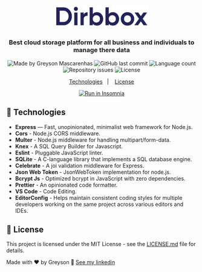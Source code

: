 <div align="center">
  <img src="./.github/logo.PNG" width="250px" alt="Dirbbox"/>
</div>

<h3 align="center">
  Best cloud storage platform for all business and individuals to manage there data
</h3>

<div align="center">
  <img alt="Made by Greyson Mascarenhas" src="https://img.shields.io/badge/made%20by-Greyson%20Mascarenhas-%23567DF4"/>
  <img alt="GitHub last commit" src="https://img.shields.io/github/last-commit/greysonmrx/dirbbox-backend?color=%23567DF4">
  <img alt="Language count" src="https://img.shields.io/github/languages/count/greysonmrx/dirbbox-backend?color=%23567DF4"/>
  <img alt="Repository issues" src="https://img.shields.io/github/issues/greysonmrx/dirbbox-backend?color=%23567DF4">
  <img alt="License" src="https://img.shields.io/badge/license-MIT-%23567DF4"/>
</div>

<p align="center">
  <a href="#rocket-technologies">Technologies</a>&nbsp;&nbsp;&nbsp;|&nbsp;&nbsp;&nbsp;
  <a href="#memo-license">License</a>
</p>

<div align="center">
<a href="https://raw.githubusercontent.com/greysonmrx/dirbbox-backend/master/.github/insomnia.json" target="_blank"><img src="https://insomnia.rest/images/run.svg" alt="Run in Insomnia"></a>
</div>

## :rocket: Technologies

- **Express** — Fast, unopinionated, minimalist web framework for Node.js.
- **Cors** - Node.js CORS middleware.
- **Multer** -  Node.js middleware for handling multipart/form-data.
- **Knex** -  A SQL Query Builder for Javascript.
- **Eslint** - Pluggable JavaScript linter.
- **SQLite** - A C-language library that implements a SQL database engine.
- **Celebrate** - A joi validation middleware for Express.
- **Json Web Token** - JsonWebToken implementation for node.js.
- **Bcrypt Js** - Optimized bcrypt in JavaScript with zero dependencies.
- **Prettier** - An opinionated code formatter.
- **VS Code** - Code Editing.
- **EditorConfig** - Helps maintain consistent coding styles for multiple developers working on the same project across various editors and IDEs.

## :memo: License

This project is licensed under the MIT License - see the [LICENSE.md](./LICENSE.md) file for details.

Made with :hearts: by Greyson :wave: [See my linkedin](https://www.linkedin.com/in/greyson-mascarenhas-5a21ab1a2/)

